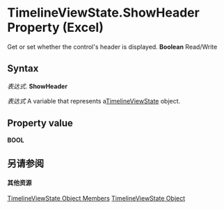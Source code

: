 
# TimelineViewState.ShowHeader Property (Excel)

Get or set whether the control's header is displayed.  **Boolean** Read/Write


## Syntax

 _表达式_. **ShowHeader**

 _表达式_ A variable that represents a[TimelineViewState](65889a9f-0288-063a-c1b5-452b18df1479.md) object.


## Property value

 **BOOL**


## 另请参阅


#### 其他资源


[TimelineViewState Object Members](http://msdn.microsoft.com/library/9b780573-b467-94e8-122f-ca004522e7c4%28Office.15%29.aspx)
[TimelineViewState Object](65889a9f-0288-063a-c1b5-452b18df1479.md)